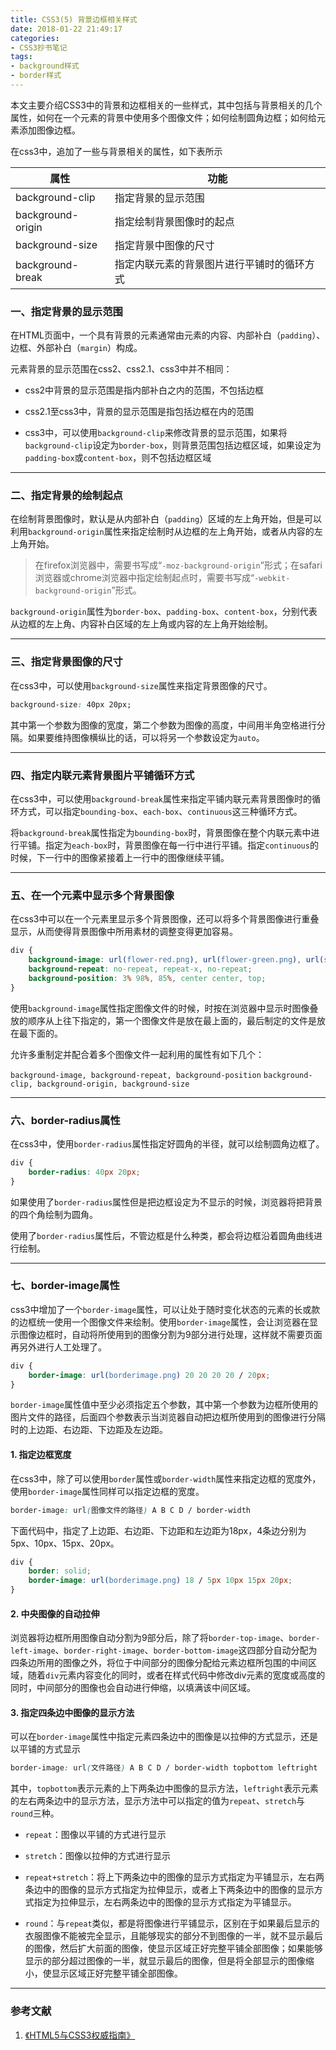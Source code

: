 ```yaml
---
title: CSS3(5) 背景边框相关样式
date: 2018-01-22 21:49:17
categories:
- CSS3抄书笔记
tags:
- background样式
- border样式
---
```


本文主要介绍CSS3中的背景和边框相关的一些样式，其中包括与背景相关的几个属性，如何在一个元素的背景中使用多个图像文件；如何绘制圆角边框；如何给元素添加图像边框。

<!-- More -->

在css3中，追加了一些与背景相关的属性，如下表所示

| 属性 | 功能
| - | -
| background-clip | 指定背景的显示范围
| background-origin | 指定绘制背景图像时的起点
| background-size | 指定背景中图像的尺寸
| background-break | 指定内联元素的背景图片进行平铺时的循环方式

### 一、指定背景的显示范围

在HTML页面中，一个具有背景的元素通常由元素的内容、内部补白（`padding`）、边框、外部补白（`margin`）构成。

元素背景的显示范围在css2、css2.1、css3中并不相同：

* css2中背景的显示范围是指内部补白之内的范围，不包括边框

* css2.1至css3中，背景的显示范围是指包括边框在内的范围

* css3中，可以使用`background-clip`来修改背景的显示范围，如果将`background-clip`设定为`border-box`，则背景范围包括边框区域，如果设定为`padding-box`或`content-box`，则不包括边框区域

---

### 二、指定背景的绘制起点

在绘制背景图像时，默认是从内部补白（`padding`）区域的左上角开始，但是可以利用`background-origin`属性来指定绘制时从边框的左上角开始，或者从内容的左上角开始。

> 在firefox浏览器中，需要书写成“`-moz-background-origin`”形式；在safari浏览器或chrome浏览器中指定绘制起点时，需要书写成“`-webkit-background-origin`”形式。

`background-origin`属性为`border-box`、`padding-box`、`content-box`，分别代表从边框的左上角、内容补白区域的左上角或内容的左上角开始绘制。

---

### 三、指定背景图像的尺寸

在css3中，可以使用`background-size`属性来指定背景图像的尺寸。

```css
background-size: 40px 20px;
```

其中第一个参数为图像的宽度，第二个参数为图像的高度，中间用半角空格进行分隔。如果要维持图像横纵比的话，可以将另一个参数设定为`auto`。

---

### 四、指定内联元素背景图片平铺循环方式

在css3中，可以使用`background-break`属性来指定平铺内联元素背景图像时的循环方式，可以指定`bounding-box`、`each-box`、`continuous`这三种循环方式。

将`background-break`属性指定为`bounding-box`时，背景图像在整个内联元素中进行平铺。指定为`each-box`时，背景图像在每一行中进行平铺。指定`continuous`的时候，下一行中的图像紧接着上一行中的图像继续平铺。

---

### 五、在一个元素中显示多个背景图像

在css3中可以在一个元素里显示多个背景图像，还可以将多个背景图像进行重叠显示，从而使得背景图像中所用素材的调整变得更加容易。

```css
div {
    background-image: url(flower-red.png), url(flower-green.png), url(sky.jpg);
    background-repeat: no-repeat, repeat-x, no-repeat;
    background-position: 3% 98%, 85%, center center, top;
}
```

使用`background-image`属性指定图像文件的时候，时按在浏览器中显示时图像叠放的顺序从上往下指定的，第一个图像文件是放在最上面的，最后制定的文件是放在最下面的。

允许多重制定并配合着多个图像文件一起利用的属性有如下几个：

`background-image, background-repeat, background-position` 
`background-clip, background-origin, background-size`

---

### 六、border-radius属性

在css3中，使用`border-radius`属性指定好圆角的半径，就可以绘制圆角边框了。

```css
div {
    border-radius: 40px 20px;
}
```

如果使用了`border-radius`属性但是把边框设定为不显示的时候，浏览器将把背景的四个角绘制为圆角。

使用了`border-radius`属性后，不管边框是什么种类，都会将边框沿着圆角曲线进行绘制。

---

### 七、border-image属性

css3中增加了一个`border-image`属性，可以让处于随时变化状态的元素的长或款的边框统一使用一个图像文件来绘制。使用`border-image`属性，会让浏览器在显示图像边框时，自动将所使用到的图像分割为9部分进行处理，这样就不需要页面再另外进行人工处理了。

```css
div {
    border-image: url(borderimage.png) 20 20 20 20 / 20px;
}
```

`border-image`属性值中至少必须指定五个参数，其中第一个参数为边框所使用的图片文件的路径，后面四个参数表示当浏览器自动把边框所使用到的图像进行分隔时的上边距、右边距、下边距及左边距。

#### 1. 指定边框宽度

在css3中，除了可以使用`border`属性或`border-width`属性来指定边框的宽度外，使用`border-image`属性同样可以指定边框的宽度。

```css
border-image: url(图像文件的路径) A B C D / border-width
```

下面代码中，指定了上边距、右边距、下边距和左边距为18px，4条边分别为5px、10px、15px、20px。

```css 
div {
    border: solid;
    border-image: url(borderimage.png) 18 / 5px 10px 15px 20px;
}
```

#### 2. 中央图像的自动拉伸

浏览器将边框所用图像自动分割为9部分后，除了将`border-top-image`、`border-left-image`、`border-right-image`、`border-bottom-image`这四部分自动分配为四条边所用的图像之外，将位于中间部分的图像分配给元素边框所包围的中间区域，随着`div`元素内容变化的同时，或者在样式代码中修改div元素的宽度或高度的同时，中间部分的图像也会自动进行伸缩，以填满该中间区域。

#### 3. 指定四条边中图像的显示方法

可以在`border-image`属性中指定元素四条边中的图像是以拉伸的方式显示，还是以平铺的方式显示

```css
border-image: url(文件路径) A B C D / border-width topbottom leftright
```

其中，`topbottom`表示元素的上下两条边中图像的显示方法，`leftright`表示元素的左右两条边中的显示方法，显示方法中可以指定的值为`repeat`、`stretch`与`round`三种。

* `repeat`：图像以平铺的方式进行显示

* `stretch`：图像以拉伸的方式进行显示

* `repeat+stretch`：将上下两条边中的图像的显示方式指定为平铺显示，左右两条边中的图像的显示方式指定为拉伸显示，或者上下两条边中的图像的显示方式指定为拉伸显示，左右两条边中的图像的显示方式指定为平铺显示。

* `round`：与`repeat`类似，都是将图像进行平铺显示，区别在于如果最后显示的衣服图像不能被完全显示，且能够现实的部分不到图像的一半，就不显示最后的图像，然后扩大前面的图像，使显示区域正好完整平铺全部图像；如果能够显示的部分超过图像的一半，就显示最后的图像，但是将全部显示的图像缩小，使显示区域正好完整平铺全部图像。

---

### 参考文献

1. [《HTML5与CSS3权威指南》]()
